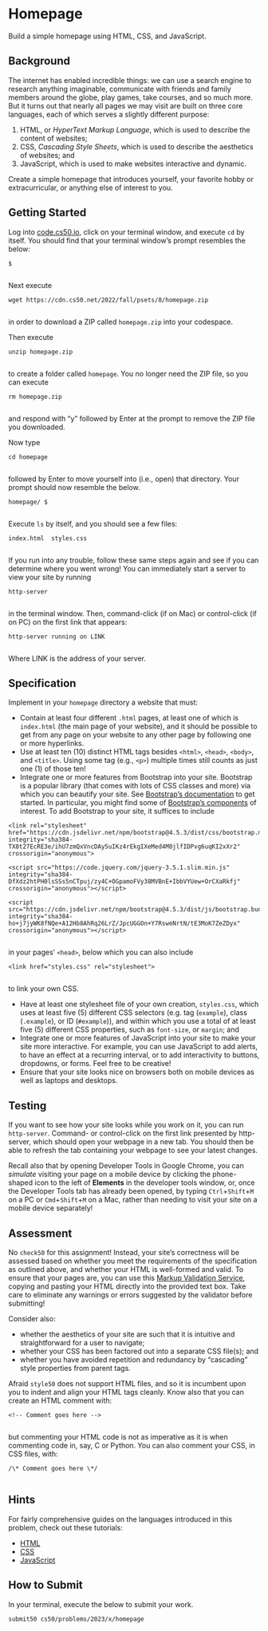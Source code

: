 # Homepage


Build a simple homepage using HTML, CSS, and JavaScript.


## Background


The internet has enabled incredible things: we can use a search engine to research anything imaginable, communicate with friends and family members around the globe, play games, take courses, and so much more. But it turns out that nearly all pages we may visit are built on three core languages, each of which serves a slightly different purpose:


1. HTML, or *HyperText Markup Language*, which is used to describe the content of websites;
2. CSS, *Cascading Style Sheets*, which is used to describe the aesthetics of websites; and
3. JavaScript, which is used to make websites interactive and dynamic.


Create a simple homepage that introduces yourself, your favorite hobby or extracurricular, or anything else of interest to you.


## Getting Started


Log into [code.cs50.io](https://code.cs50.io/), click on your terminal window, and execute `cd` by itself. You should find that your terminal window’s prompt resembles the below:



```
$


```

Next execute



```
wget https://cdn.cs50.net/2022/fall/psets/8/homepage.zip


```

in order to download a ZIP called `homepage.zip` into your codespace.


Then execute



```
unzip homepage.zip


```

to create a folder called `homepage`. You no longer need the ZIP file, so you can execute



```
rm homepage.zip


```

and respond with “y” followed by Enter at the prompt to remove the ZIP file you downloaded.


Now type



```
cd homepage


```

followed by Enter to move yourself into (i.e., open) that directory. Your prompt should now resemble the below.



```
homepage/ $


```

Execute `ls` by itself, and you should see a few files:



```
index.html  styles.css


```

If you run into any trouble, follow these same steps again and see if you can determine where you went wrong! You can immediately start a server to view your site by running



```
http-server


```

in the terminal window. Then, command-click (if on Mac) or control-click (if on PC) on the first link that appears:



```
http-server running on LINK


```

Where LINK is the address of your server.


## Specification


Implement in your `homepage` directory a website that must:


* Contain at least four different `.html` pages, at least one of which is `index.html` (the main page of your website), and it should be possible to get from any page on your website to any other page by following one or more hyperlinks.
* Use at least ten (10) distinct HTML tags besides `<html>`, `<head>`, `<body>`, and `<title>`. Using some tag (e.g., `<p>`) multiple times still counts as just one (1) of those ten!
* Integrate one or more features from Bootstrap into your site. Bootstrap is a popular library (that comes with lots of CSS classes and more) via which you can beautify your site. See [Bootstrap’s documentation](https://getbootstrap.com/docs/5.2/) to get started. In particular, you might find some of [Bootstrap’s components](https://getbootstrap.com/docs/5.2/components/) of interest. To add Bootstrap to your site, it suffices to include



```
<link rel="stylesheet" href="https://cdn.jsdelivr.net/npm/bootstrap@4.5.3/dist/css/bootstrap.min.css" integrity="sha384-TX8t27EcRE3e/ihU7zmQxVncDAy5uIKz4rEkgIXeMed4M0jlfIDPvg6uqKI2xXr2" crossorigin="anonymous">

<script src="https://code.jquery.com/jquery-3.5.1.slim.min.js" integrity="sha384-DfXdz2htPH0lsSSs5nCTpuj/zy4C+OGpamoFVy38MVBnE+IbbVYUew+OrCXaRkfj" crossorigin="anonymous"></script>

<script src="https://cdn.jsdelivr.net/npm/bootstrap@4.5.3/dist/js/bootstrap.bundle.min.js" integrity="sha384-ho+j7jyWK8fNQe+A12Hb8AhRq26LrZ/JpcUGGOn+Y7RsweNrtN/tE3MoK7ZeZDyx" crossorigin="anonymous"></script>


```
 
in your pages’ `<head>`, below which you can also include



```
<link href="styles.css" rel="stylesheet">


```
 
to link your own CSS.
* Have at least one stylesheet file of your own creation, `styles.css`, which uses at least five (5) different CSS selectors (e.g. tag (`example`), class (`.example`), or ID (`#example`)), and within which you use a total of at least five (5) different CSS properties, such as `font-size`, or `margin`; and
* Integrate one or more features of JavaScript into your site to make your site more interactive. For example, you can use JavaScript to add alerts, to have an effect at a recurring interval, or to add interactivity to buttons, dropdowns, or forms. Feel free to be creative!
* Ensure that your site looks nice on browsers both on mobile devices as well as laptops and desktops.


## Testing


If you want to see how your site looks while you work on it, you can run `http-server`. Command- or control-click on the first link presented by http-server, which should open your webpage in a new tab. You should then be able to refresh the tab containing your webpage to see your latest changes.


Recall also that by opening Developer Tools in Google Chrome, you can *simulate* visiting your page on a mobile device by clicking the phone-shaped icon to the left of **Elements** in the developer tools window, or, once the Developer Tools tab has already been opened, by typing `Ctrl`+`Shift`+`M` on a PC or `Cmd`+`Shift`+`M` on a Mac, rather than needing to visit your site on a mobile device separately!


## Assessment


No `check50` for this assignment! Instead, your site’s correctness will be assessed based on whether you meet the requirements of the specification as outlined above, and whether your HTML is well-formed and valid. To ensure that your pages are, you can use this [Markup Validation Service](https://validator.w3.org/#validate_by_input), copying and pasting your HTML directly into the provided text box. Take care to eliminate any warnings or errors suggested by the validator before submitting!


Consider also:


* whether the aesthetics of your site are such that it is intuitive and straightforward for a user to navigate;
* whether your CSS has been factored out into a separate CSS file(s); and
* whether you have avoided repetition and redundancy by “cascading” style properties from parent tags.


Afraid `style50` does not support HTML files, and so it is incumbent upon you to indent and align your HTML tags cleanly. Know also that you can create an HTML comment with:



```
<!-- Comment goes here -->


```

but commenting your HTML code is not as imperative as it is when commenting code in, say, C or Python. You can also comment your CSS, in CSS files, with:



```
/\* Comment goes here \*/


```

## Hints


For fairly comprehensive guides on the languages introduced in this problem, check out these tutorials:


* [HTML](https://www.w3schools.com/html/)
* [CSS](https://www.w3schools.com/css/)
* [JavaScript](https://www.w3schools.com/js/)


## How to Submit


In your terminal, execute the below to submit your work.



```
submit50 cs50/problems/2023/x/homepage


```






